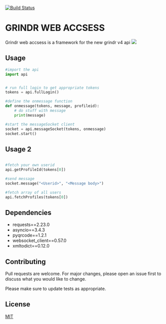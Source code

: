 [![Build Status](https://travis-ci.com/Slenderman00/Grindr-Web-Accsess.svg?branch=master)](https://travis-ci.com/Slenderman00/Grindr-Web-Accsess)

# GRINDR WEB ACCSESS

Grindr web accsess is a framework for the new grindr v4 api
![](https://i.imgur.com/6SGvLxS.png)

## Usage

```python
#import the api
import api


# run full login to get appropriate tokens
tokens = api.fullLogin()

#define the onmessage function
def onmessage(tokens, message, profileid):
    # do stuff with message
    print(message)

#start the messageSocket client
socket = api.messageSocket(tokens, onmessage)
socket.start()
```

## Usage 2
```python

#fetch your own userid
api.getProfileId(tokens[0])

#send message
socket.message("<Userid>", "<Message body>")

#fetch array of all users
api.fetchProfiles(tokens[0])

```


## Dependencies
- requests==2.23.0
- asyncio==3.4.3
- pyqrcode==1.2.1
- websocket_client==0.57.0
- xmltodict==0.12.0


## Contributing
Pull requests are welcome. For major changes, please open an issue first to discuss what you would like to change.

Please make sure to update tests as appropriate.

## License
[MIT](https://choosealicense.com/licenses/mit/)